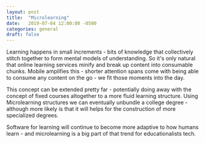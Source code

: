 ```yaml
---
layout: post
title:  "Microlearning"
date:   2019-07-04 12:00:00 -0500
categories: general
draft: false
---
```


Learning happens in small increments - bits of knowledge that collectively stitch together to form mental models of understanding. So it's only natural that online learning services minify and break up content into consumable chunks. Mobile amplifies this - shorter attention spans come with being able to consume any content on the go - we fit those moments into the day.

This concept can be extended pretty far - potentially doing away with the concept of fixed courses altogether to a more fluid learning structure. Using Microlearning structures we can eventually unbundle a college degree - although more likely is that it will  helps for the construction of more specialized degrees.

Software for learning will continue to become more adaptive to how humans learn - and microlearning is a big part of that trend for educationalists tech. 